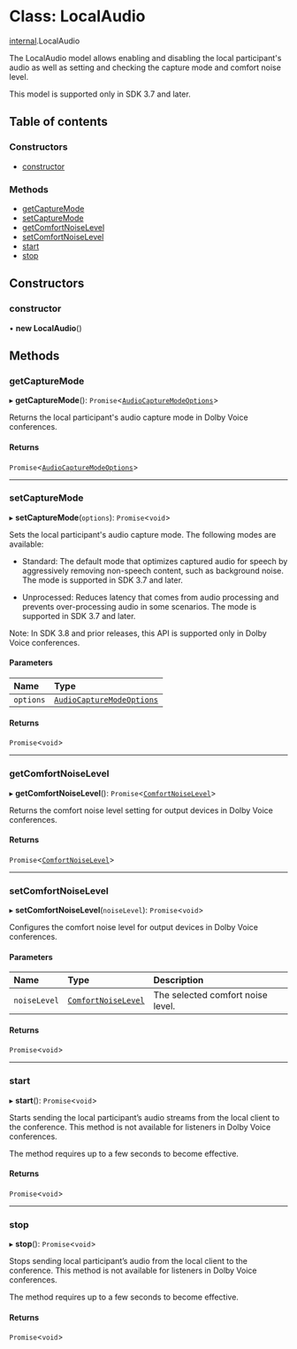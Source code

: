 # Class: LocalAudio

[internal](../modules/internal.md).LocalAudio

The LocalAudio model allows enabling and disabling the local participant's audio as well as setting and checking the capture mode and comfort noise level.

This model is supported only in SDK 3.7 and later.

## Table of contents

### Constructors

- [constructor](internal.LocalAudio.md#constructor)

### Methods

- [getCaptureMode](internal.LocalAudio.md#getcapturemode)
- [setCaptureMode](internal.LocalAudio.md#setcapturemode)
- [getComfortNoiseLevel](internal.LocalAudio.md#getcomfortnoiselevel)
- [setComfortNoiseLevel](internal.LocalAudio.md#setcomfortnoiselevel)
- [start](internal.LocalAudio.md#start)
- [stop](internal.LocalAudio.md#stop)

## Constructors

### constructor

• **new LocalAudio**()

## Methods

### getCaptureMode

▸ **getCaptureMode**(): `Promise`<[`AudioCaptureModeOptions`](../interfaces/internal.AudioCaptureModeOptions.md)\>

Returns the local participant's audio capture mode in Dolby Voice conferences.

#### Returns

`Promise`<[`AudioCaptureModeOptions`](../interfaces/internal.AudioCaptureModeOptions.md)\>

___

### setCaptureMode

▸ **setCaptureMode**(`options`): `Promise`<`void`\>

Sets the local participant's audio capture mode. The following modes are available:

- Standard: The default mode that optimizes captured audio for speech by aggressively removing non-speech content, such as background noise. The mode is supported in SDK 3.7 and later.

- Unprocessed: Reduces latency that comes from audio processing and prevents over-processing audio in some scenarios. The mode is supported in SDK 3.7 and later.

Note: In SDK 3.8 and prior releases, this API is supported only in Dolby Voice conferences.

#### Parameters

| Name | Type |
| :------ | :------ |
| `options` | [`AudioCaptureModeOptions`](../interfaces/internal.AudioCaptureModeOptions.md) |

#### Returns

`Promise`<`void`\>

___

### getComfortNoiseLevel

▸ **getComfortNoiseLevel**(): `Promise`<[`ComfortNoiseLevel`](../enums/internal.ComfortNoiseLevel.md)\>

Returns the comfort noise level setting for output devices in Dolby Voice conferences.

#### Returns

`Promise`<[`ComfortNoiseLevel`](../enums/internal.ComfortNoiseLevel.md)\>

___

### setComfortNoiseLevel

▸ **setComfortNoiseLevel**(`noiseLevel`): `Promise`<`void`\>

Configures the comfort noise level for output devices in Dolby Voice conferences.

#### Parameters

| Name | Type | Description |
| :------ | :------ | :------ |
| `noiseLevel` | [`ComfortNoiseLevel`](../enums/internal.ComfortNoiseLevel.md) | The selected comfort noise level. |

#### Returns

`Promise`<`void`\>

___

### start

▸ **start**(): `Promise`<`void`\>

Starts sending the local participant’s audio streams from the local client to the conference.
This method is not available for listeners in Dolby Voice conferences.

The method requires up to a few seconds to become effective.

#### Returns

`Promise`<`void`\>

___

### stop

▸ **stop**(): `Promise`<`void`\>

Stops sending local participant’s audio from the local client to the conference.
This method is not available for listeners in Dolby Voice conferences.

The method requires up to a few seconds to become effective.

#### Returns

`Promise`<`void`\>

